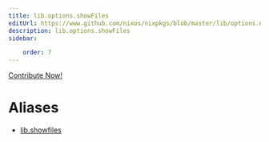 ```yaml
---
title: lib.options.showFiles
editUrl: https://www.github.com/nixos/nixpkgs/blob/master/lib/options.nix#L440C15
description: lib.options.showFiles
sidebar:

    order: 7
---
```


<a href="https://www.github.com/nixos/nixpkgs/blob/master/lib/options.nix#L440C15">Contribute Now!</a>


# Aliases

- [lib.showfiles](/nix-doc-comments/reference/lib/lib-showfiles)


